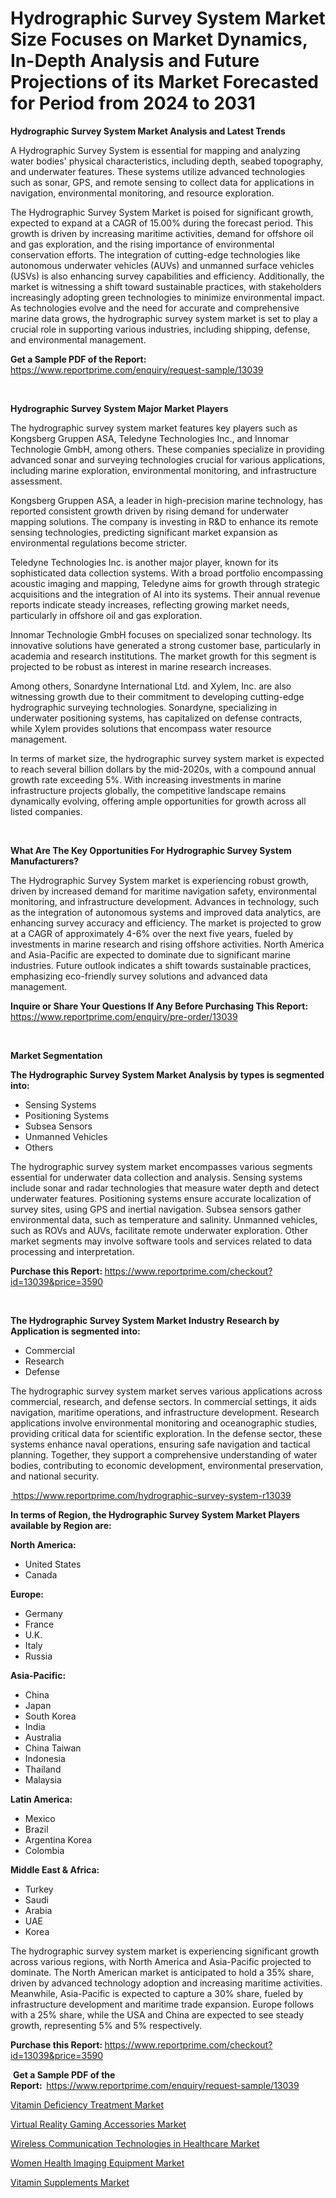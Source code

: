 <p><h1>Hydrographic Survey System Market Size Focuses on Market Dynamics, In-Depth Analysis and Future Projections of its Market Forecasted for Period from 2024 to 2031</h1></p><p><strong>Hydrographic Survey System Market Analysis and Latest Trends</strong></p>
<p><p>A Hydrographic Survey System is essential for mapping and analyzing water bodies' physical characteristics, including depth, seabed topography, and underwater features. These systems utilize advanced technologies such as sonar, GPS, and remote sensing to collect data for applications in navigation, environmental monitoring, and resource exploration. </p><p>The Hydrographic Survey System Market is poised for significant growth, expected to expand at a CAGR of 15.00% during the forecast period. This growth is driven by increasing maritime activities, demand for offshore oil and gas exploration, and the rising importance of environmental conservation efforts. The integration of cutting-edge technologies like autonomous underwater vehicles (AUVs) and unmanned surface vehicles (USVs) is also enhancing survey capabilities and efficiency. Additionally, the market is witnessing a shift toward sustainable practices, with stakeholders increasingly adopting green technologies to minimize environmental impact. As technologies evolve and the need for accurate and comprehensive marine data grows, the hydrographic survey system market is set to play a crucial role in supporting various industries, including shipping, defense, and environmental management.</p></p>
<p><strong>Get a Sample PDF of the Report:&nbsp;</strong> <a href="https://www.reportprime.com/enquiry/request-sample/13039?utm_campaign=1117&utm_medium=2&utm_source=Github&utm_content=ia&utm_term=25112024&utm_id=hydrographic-survey-system">https://www.reportprime.com/enquiry/request-sample/13039</a></p>
<p>&nbsp;</p>
<p><strong>Hydrographic Survey System Major Market Players</strong></p>
<p><p>The hydrographic survey system market features key players such as Kongsberg Gruppen ASA, Teledyne Technologies Inc., and Innomar Technologie GmbH, among others. These companies specialize in providing advanced sonar and surveying technologies crucial for various applications, including marine exploration, environmental monitoring, and infrastructure assessment.</p><p>Kongsberg Gruppen ASA, a leader in high-precision marine technology, has reported consistent growth driven by rising demand for underwater mapping solutions. The company is investing in R&D to enhance its remote sensing technologies, predicting significant market expansion as environmental regulations become stricter.</p><p>Teledyne Technologies Inc. is another major player, known for its sophisticated data collection systems. With a broad portfolio encompassing acoustic imaging and mapping, Teledyne aims for growth through strategic acquisitions and the integration of AI into its systems. Their annual revenue reports indicate steady increases, reflecting growing market needs, particularly in offshore oil and gas exploration.</p><p>Innomar Technologie GmbH focuses on specialized sonar technology. Its innovative solutions have generated a strong customer base, particularly in academia and research institutions. The market growth for this segment is projected to be robust as interest in marine research increases.</p><p>Among others, Sonardyne International Ltd. and Xylem, Inc. are also witnessing growth due to their commitment to developing cutting-edge hydrographic surveying technologies. Sonardyne, specializing in underwater positioning systems, has capitalized on defense contracts, while Xylem provides solutions that encompass water resource management.</p><p>In terms of market size, the hydrographic survey system market is expected to reach several billion dollars by the mid-2020s, with a compound annual growth rate exceeding 5%. With increasing investments in marine infrastructure projects globally, the competitive landscape remains dynamically evolving, offering ample opportunities for growth across all listed companies.</p></p>
<p>&nbsp;</p>
<p><strong>What Are The Key Opportunities For Hydrographic Survey System Manufacturers?</strong></p>
<p><p>The Hydrographic Survey System market is experiencing robust growth, driven by increased demand for maritime navigation safety, environmental monitoring, and infrastructure development. Advances in technology, such as the integration of autonomous systems and improved data analytics, are enhancing survey accuracy and efficiency. The market is projected to grow at a CAGR of approximately 4-6% over the next five years, fueled by investments in marine research and rising offshore activities. North America and Asia-Pacific are expected to dominate due to significant marine industries. Future outlook indicates a shift towards sustainable practices, emphasizing eco-friendly survey solutions and advanced data management.</p></p>
<p><strong>Inquire or Share Your Questions If Any Before Purchasing This Report:</strong> <a href="https://www.reportprime.com/enquiry/pre-order/13039?utm_campaign=1117&utm_medium=2&utm_source=Github&utm_content=ia&utm_term=25112024&utm_id=hydrographic-survey-system">https://www.reportprime.com/enquiry/pre-order/13039</a></p>
<p>&nbsp;</p>
<p><strong>Market Segmentation</strong></p>
<p><strong>The Hydrographic Survey System Market Analysis by types is segmented into:</strong></p>
<p><ul><li>Sensing Systems</li><li>Positioning Systems</li><li>Subsea Sensors</li><li>Unmanned Vehicles</li><li>Others</li></ul></p>
<p><p>The hydrographic survey system market encompasses various segments essential for underwater data collection and analysis. Sensing systems include sonar and radar technologies that measure water depth and detect underwater features. Positioning systems ensure accurate localization of survey sites, using GPS and inertial navigation. Subsea sensors gather environmental data, such as temperature and salinity. Unmanned vehicles, such as ROVs and AUVs, facilitate remote underwater exploration. Other market segments may involve software tools and services related to data processing and interpretation.</p></p>
<p><strong>Purchase this Report:&nbsp;</strong><a href="https://www.reportprime.com/checkout?id=13039&price=3590&utm_campaign=1117&utm_medium=2&utm_source=Github&utm_content=ia&utm_term=25112024&utm_id=hydrographic-survey-system">https://www.reportprime.com/checkout?id=13039&price=3590</a></p>
<p>&nbsp;</p>
<p><strong>The Hydrographic Survey System Market Industry Research by Application is segmented into:</strong></p>
<p><ul><li>Commercial</li><li>Research</li><li>Defense</li></ul></p>
<p><p>The hydrographic survey system market serves various applications across commercial, research, and defense sectors. In commercial settings, it aids navigation, maritime operations, and infrastructure development. Research applications involve environmental monitoring and oceanographic studies, providing critical data for scientific exploration. In the defense sector, these systems enhance naval operations, ensuring safe navigation and tactical planning. Together, they support a comprehensive understanding of water bodies, contributing to economic development, environmental preservation, and national security.</p></p>
<p><a href="https://www.reportprime.com/hydrographic-survey-system-r13039?utm_campaign=1117&utm_medium=2&utm_source=Github&utm_content=ia&utm_term=25112024&utm_id=hydrographic-survey-system">&nbsp;https://www.reportprime.com/hydrographic-survey-system-r13039</a></p>
<p><strong>In terms of Region, the Hydrographic Survey System Market Players available by Region are:</strong></p>
<p>
    <p> <strong> North America: </strong>
        <ul>
            <li>United States</li>
            <li>Canada</li>
        </ul>
        </p> 
    <p> <strong> Europe: </strong>
        <ul>
            <li>Germany</li>
            <li>France</li>
            <li>U.K.</li>
            <li>Italy</li>
            <li>Russia</li>
        </ul>
        </p> 
    <p> <strong> Asia-Pacific: </strong>
        <ul>
            <li>China</li>
            <li>Japan</li>
            <li>South Korea</li>
            <li>India</li>
            <li>Australia</li>
            <li>China Taiwan</li>
            <li>Indonesia</li>
            <li>Thailand</li>
            <li>Malaysia</li>
        </ul>
        </p> 
    <p> <strong> Latin America: </strong>
        <ul>
            <li>Mexico</li>
            <li>Brazil</li>
            <li>Argentina Korea</li>
            <li>Colombia</li>
        </ul>
        </p> 
    <p> <strong> Middle East & Africa: </strong>
        <ul>
            <li>Turkey</li>
            <li>Saudi</li>
            <li>Arabia</li>
            <li>UAE</li>
            <li>Korea</li>
        </ul>
    </p>
    </p>
<p><p>The hydrographic survey system market is experiencing significant growth across various regions, with North America and Asia-Pacific projected to dominate. The North American market is anticipated to hold a 35% share, driven by advanced technology adoption and increasing maritime activities. Meanwhile, Asia-Pacific is expected to capture a 30% share, fueled by infrastructure development and maritime trade expansion. Europe follows with a 25% share, while the USA and China are expected to see steady growth, representing 5% and 5% respectively.</p></p>
<p><strong>Purchase this Report: </strong><a href="https://www.reportprime.com/checkout?id=13039&price=3590&utm_campaign=1117&utm_medium=2&utm_source=Github&utm_content=ia&utm_term=25112024&utm_id=hydrographic-survey-system">https://www.reportprime.com/checkout?id=13039&price=3590</a></p>
<p>&nbsp;<strong>Get a Sample PDF of the Report:&nbsp;&nbsp;</strong><a href="https://www.reportprime.com/enquiry/request-sample/13039?utm_campaign=1117&utm_medium=2&utm_source=Github&utm_content=ia&utm_term=25112024&utm_id=hydrographic-survey-system">https://www.reportprime.com/enquiry/request-sample/13039</a></p>
<p><strong></strong></p>
<p><p><a href="https://www.linkedin.com/pulse/vitamin-deficiency-treatment-market-overview-size-value-sg2nc?utm_campaign=1117&utm_medium=2&utm_source=Github&utm_content=ia&utm_term=25112024&utm_id=hydrographic-survey-system">Vitamin Deficiency Treatment Market</a></p><p><a href="https://www.linkedin.com/pulse/global-virtual-reality-gaming-accessories-market-size-1kidc?utm_campaign=1117&utm_medium=2&utm_source=Github&utm_content=ia&utm_term=25112024&utm_id=hydrographic-survey-system">Virtual Reality Gaming Accessories Market</a></p><p><a href="https://issuu.com/reportprime-2/docs/wireless-communication-technologies_43bf5d2ab7dc1e?utm_campaign=1117&utm_medium=2&utm_source=Github&utm_content=ia&utm_term=25112024&utm_id=hydrographic-survey-system">Wireless Communication Technologies in Healthcare Market</a></p><p><a href="https://issuu.com/reportprime-2/docs/women-health-imaging-equipment-mark_d0bcddc9838be7?utm_campaign=1117&utm_medium=2&utm_source=Github&utm_content=ia&utm_term=25112024&utm_id=hydrographic-survey-system">Women Health Imaging Equipment Market</a></p><p><a href="https://www.linkedin.com/pulse/investment-opportunities-vitamin-supplements-sector-fnnjc?utm_campaign=1117&utm_medium=2&utm_source=Github&utm_content=ia&utm_term=25112024&utm_id=hydrographic-survey-system">Vitamin Supplements Market</a></p></p>
